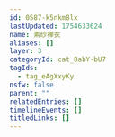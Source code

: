 ```yaml
---
id: 0587-k5nkm8lx
lastUpdated: 1754633624
name: 素纱褝衣
aliases: []
layer: 3
categoryId: cat_8abY-bU7
tagIds:
  - tag_eAgXxyKy
nsfw: false
parent: ""
relatedEntries: []
timelineEvents: []
titledLinks: []
---
```


